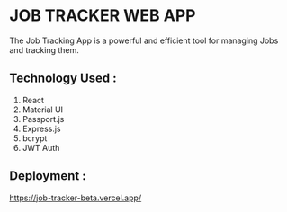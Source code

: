 # JOB TRACKER WEB APP

The Job Tracking App is a powerful and efficient tool for managing Jobs and tracking them.

## Technology Used :

1. React
2. Material UI
3. Passport.js
4. Express.js
5. bcrypt
6. JWT Auth

## Deployment :

https://job-tracker-beta.vercel.app/
